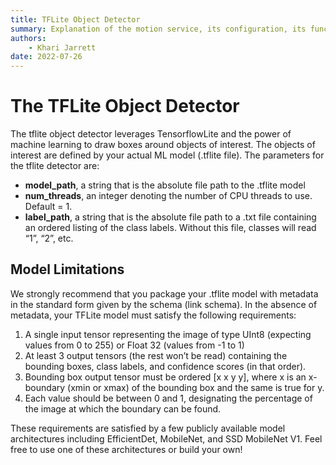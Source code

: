 ```yaml
---
title: TFLite Object Detector
summary: Explanation of the motion service, its configuration, its functionality, and its interfaces.
authors:
    - Khari Jarrett
date: 2022-07-26
---
```

# The TFLite Object Detector

The tflite object detector leverages TensorflowLite and the power of machine learning to draw boxes around objects of interest. 
The objects of interest are defined by your actual ML model (.tflite file). 
The parameters for the tflite detector are:

* **model_path**, a string that is the absolute file path to the .tflite model
* **num_threads**, an integer denoting the number of CPU threads to use. Default = 1.
* **label_path**, a string that is the absolute file path to a .txt file containing an ordered listing of the class labels. Without this file, classes will read “1”, “2”, etc.


## Model Limitations

We strongly recommend that you package your .tflite model with metadata in the standard form given by the schema (link schema). 
In the absence of metadata, your TFLite model must satisfy the following requirements:

1. A single input tensor representing the image of type UInt8 (expecting values from 0 to 255) or Float 32 (values from -1 to 1) 
1. At least 3 output tensors (the rest won’t be read) containing the bounding boxes, class labels, and confidence scores (in that order).
1. Bounding box output tensor must be ordered [x x y y], where x is an x-boundary (xmin or xmax) of the bounding box and the same is true for y. 
2. Each value should be between 0 and 1, designating the percentage of the image at which the boundary can be found.

These requirements are satisfied by a few publicly available model architectures including EfficientDet, MobileNet, and SSD MobileNet V1. 
Feel free to use one of these architectures or build your own! 
